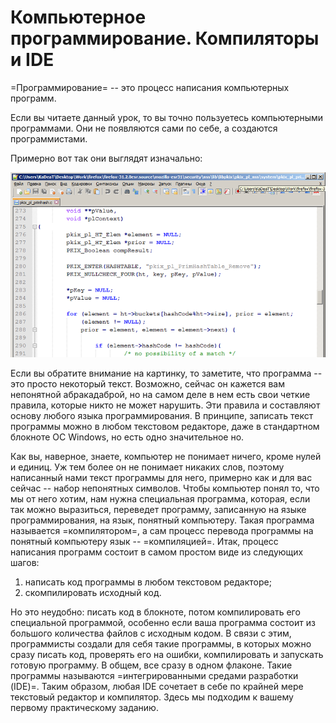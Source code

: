 # Компьютерное программирование. Компиляторы и IDE

=Программирование= -- это процесс написания компьютерных программ.

Если вы читаете данный урок, то вы точно пользуетесь компьютерными программами. Они не появляются сами по себе, а создаются программистами.

Примерно вот так они выглядят изначально:

![Фрагмент кода браузера Firefox](./kod_programmy.png)

Если вы обратите внимание на картинку, то заметите, что программа -- это просто некоторый текст. Возможно, сейчас он кажется вам непонятной абракадаброй, но на самом деле в нем есть свои четкие правила, которые никто не может нарушить. Эти правила и составляют основу любого языка программирования. В принципе, записать текст программы можно в любом текстовом редакторе, даже в стандартном блокноте ОС Windows, но есть одно значительное но.

Как вы, наверное, знаете, компьютер не понимает ничего, кроме нулей и единиц. Уж тем более он не понимает никаких слов, поэтому написанный нами текст программы для него, примерно как и для вас сейчас -- набор непонятных символов. Чтобы компьютер понял то, что мы от него хотим, нам нужна специальная программа, которая, если так можно выразиться, переведет программу, записанную на языке программирования, на язык, понятный компьютеру. Такая программа называется =компилятором=, а сам процесс перевода программы на понятный компьютеру язык -- =компиляцией=. Итак, процесс написания программ состоит в самом простом виде из следующих шагов:

1. написать код программы в любом текстовом редакторе;
2. скомпилировать исходный код.

Но это неудобно: писать код в блокноте, потом компилировать его специальной программой, особенно если ваша программа состоит из большого количества файлов с исходным кодом. В связи с этим, программисты создали для себя такие программы, в которых можно сразу писать код, проверять его на ошибки, компилировать и запускать готовую программу. В общем, все сразу в одном флаконе. Такие программы называются =интегрированными средами разработки (IDE)=. Таким образом, любая IDE сочетает в себе по крайней мере текстовый редактор и компилятор. Здесь мы подходим к вашему первому практическому заданию.